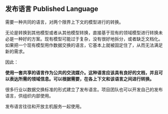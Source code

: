 ## 发布语言 Published Language

需要一种共同的语言，对两个限界上下文的模型进行的转换。

无论是转换到其他模型或者从其他模型转换，直接基于现有的领域模型进行转换未必是一种好的方案。现有模型可能过于复杂，没有很好地拆分，或者缺乏文档化。如果把一个现有模型用作数据交换的语言，它基本上就被固定住了，从而无法满足新的需求。

因此：

**使用一套共享的语言作为公共的交流媒介。这种语言应该具有良好的文档，并且可以表达所需的领域信息。可以根据需要，在各上下文和该语言之间进行转换。**

很多行业以数据交换标准的形式建立了发布语言。项目团队也可以开发自己的发布语言，供组织内部使用。

发布语言往往和开放主机服务一起使用。

